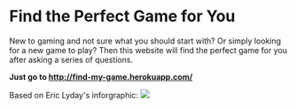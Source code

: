 # Find the Perfect Game for You
New to gaming and not sure what you should start with? Or simply looking for a new game to play?
Then this website will find the perfect game for you after asking a series of questions.

**Just go to http://find-my-game.herokuapp.com/**

Based on  Eric Lyday's inforgraphic: ![](http://www.dailyinfographic.com/wp-content/uploads/2013/04/best-game-final-150dpi-640x3123.jpg)
